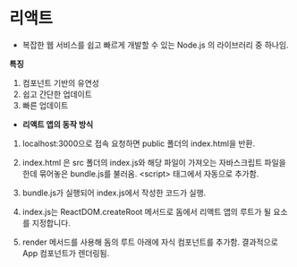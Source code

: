 # 리액트
- 복잡한 웹 서비스를 쉽고 빠르게 개발할 수 있는 Node.js 의 라이브러리 중 하나임.

**특징**
1) 컴포넌트 기반의 유연성
2) 쉽고 간단한 업데이트
3) 빠른 업데이트



- **리액트 앱의 동작 방식**

1) localhost:3000으로 접속 요청하면 public 폴더의 index.html을 반환.

2) index.html 은 src 폴더의 index.js와 해당 파일이 가져오는 자바스크립트 파일을 한데 묶어놓은 bundle.js를 불러옴. \<script\> 태그에서 자동으로 추가함.

3) bundle.js가 실행되어 index.js에서 작성한 코드가 실행.

4) index.js는 ReactDOM.createRoot 메서드로 돔에서 리액트 앱의 루트가 될 요소를 지정합니다.

5) render 메서드를 사용해 돔의 루트 아래에 자식 컴포넌트를 추가함. 결과적으로 App 컴포넌트가 렌더링됨.
